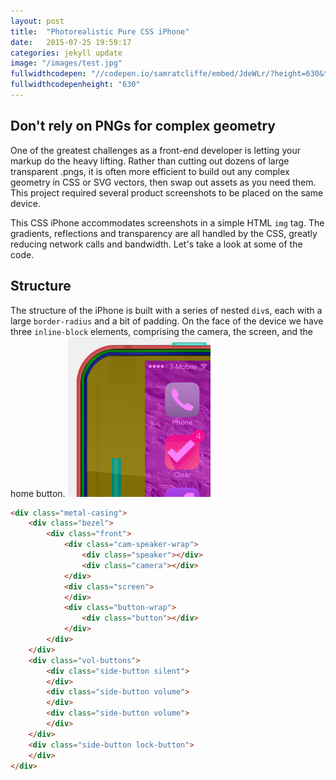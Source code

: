 ```yaml
---
layout: post
title:  "Photorealistic Pure CSS iPhone"
date:   2015-07-25 19:59:17
categories: jekyll update
image: "/images/test.jpg"
fullwidthcodepen: "//codepen.io/samratcliffe/embed/JdeWLr/?height=630&theme-id=17355&default-tab=result"
fullwidthcodepenheight: "630"
---
```


## Don't rely on PNGs for complex geometry
One of the greatest challenges as a front-end developer is letting your markup do the heavy lifting. Rather than cutting out dozens of large transparent .pngs, it is often more efficient to build out any complex geometry in CSS or SVG vectors, then swap out assets as you need them. This project required several product screenshots to be placed on the same device.

This CSS iPhone accommodates screenshots in a simple HTML `img` tag. The gradients, reflections and transparency are all handled by the CSS, greatly reducing network calls and bandwidth. Let's take a look at some of the code.

## Structure
The structure of the iPhone is built with a series of nested `div`s, each with a large `border-radius` and a bit of padding. On the face of the device we have three `inline-block` elements, comprising the camera, the screen, and the home button. 
<img src="/images/iphone-structure.jpg">

```html
<div class="metal-casing">
	<div class="bezel">
		<div class="front">
			<div class="cam-speaker-wrap">
				<div class="speaker"></div>
				<div class="camera"></div>
			</div>
			<div class="screen">
			</div>
			<div class="button-wrap">
				<div class="button"></div>
			</div>
		</div>
	</div>
	<div class="vol-buttons">
		<div class="side-button silent">
		</div>
		<div class="side-button volume">
		</div>
		<div class="side-button volume">
		</div>
	</div>
	<div class="side-button lock-button">
	</div>
</div>
```